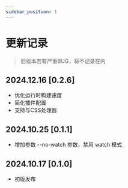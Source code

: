 ```yaml
---
sidebar_position: 1
---
```


# 更新记录

> 旧版本若有严重BUG，将不记录在内

## 2024.12.16 [0.2.6]

- 优化运行时构建速度
- 简化插件配置
- 支持与CSS处理器

## 2024.10.25 [0.1.1]

- 增加参数 --no-watch 参数，禁用 watch 模式

## 2024.10.17 [0.1.0]

- 初版发布
